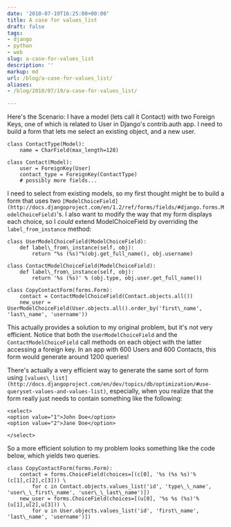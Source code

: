```yaml
---
date: '2010-07-19T16:25:00+00:00'
title: A case for values_list
draft: false
tags:
- django
- python
- web
slug: a-case-for-values_list
description: ''
markup: md
url: /blog/a-case-for-values_list/
aliases:
- /blog/2010/07/19/a-case-for-values_list/

---
```


Here's the Scenario: I have a model (lets call it Contact) with two Foreign Keys, one of which is related to User in Django's contrib.auth app. I need to build a form that lets me select an existing object, and a new user.   



```
class ContactType(Model):  
    name = CharField(max_length=128)  
  
class Contact(Model):  
    user = ForeignKey(User)  
    contact_type = ForeignKey(ContactType)  
    # possibly more fields...
```
I need to select from existing models, so my first thought might be to build a form that uses two `[ModelChoiceField](http://docs.djangoproject.com/en/1.2/ref/forms/fields/#django.forms.ModelChoiceField)`'s. I also want to modify the way that my form displays each choice, so I *could* extend ModelChoiceField by overriding the `label_from_instance` method:  



```
class UserModelChoiceField(ModelChoiceField):  
    def label\_from\_instance(self, obj):  
        return "%s (%s)"%(obj.get_full_name(), obj.username)  
  
class ContactModelChoiceField(ModelChoiceField):  
    def label\_from\_instance(self, obj):  
        return '%s (%s)' % (obj.type, obj.user.get_full_name())  
  
class CopyContactForm(forms.Form):  
    contact = ContactModelChoiceField(Contact.objects.all())  
    new_user = UserModelChoiceField(User.objects.all().order_by('first\_name', 'last\_name', 'username')) 
```
This actually provides a solution to my original problem, but it's not very efficient. Notice that both the `UserModelChoiceField` and the `ContactModelChoiceField` call methods on each object with the latter accessing a foreign key. In an app with 600 Users and 600 Contacts, this form would generate around 1200 queries!  
  
There's actually a very efficient way to generate the same sort of form using `[values\_list](http://docs.djangoproject.com/en/dev/topics/db/optimization/#use-queryset-values-and-values-list)`, especially, when you realize that the form really just needs to contain something like the following:  



```
<select>  
<option value="1">John Doe</option>  
<option value="2">Jane Doe</option>  
  
</select>
```
So a more efficient solution to my problem looks something like the code below, which yields two queries.  



```
class CopyContactForm(forms.Form):  
    contact = forms.ChoiceField(choices=[(c[0], '%s (%s %s)'%(c[1],c[2],c[3])) \  
        for c in Contact.objects.values_list('id', 'type\_\_name', 'user\_\_first\_name', 'user\_\_last\_name')])  
    new_user = forms.ChoiceField(choices=[(u[0], '%s %s (%s)'%(u[1],u[2],u[3])) \  
        for u in User.objects.values_list('id', 'first\_name', 'last\_name', 'username')])  

```
